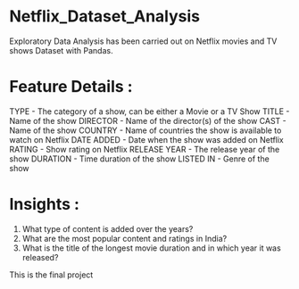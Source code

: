 # Netflix_Dataset_Analysis
 Exploratory Data Analysis has been carried out on Netflix movies and TV shows Dataset with Pandas.

# Feature Details :
TYPE - The category of a show, can be either a Movie or a TV Show
TITLE - Name of the show
DIRECTOR - Name of the director(s) of the show
CAST - Name of the show
COUNTRY - Name of countries the show is available to watch on Netflix
DATE ADDED - Date when the show was added on Netflix
RATING - Show rating on Netflix
RELEASE YEAR - The release year of the show
DURATION - Time duration of the show
LISTED IN - Genre of the show


# Insights :
1. What type of content is added over the years?
2. What are the most popular content and ratings in India?
3. What is the title of the longest movie duration and in which year it was
released?

This is the final project

